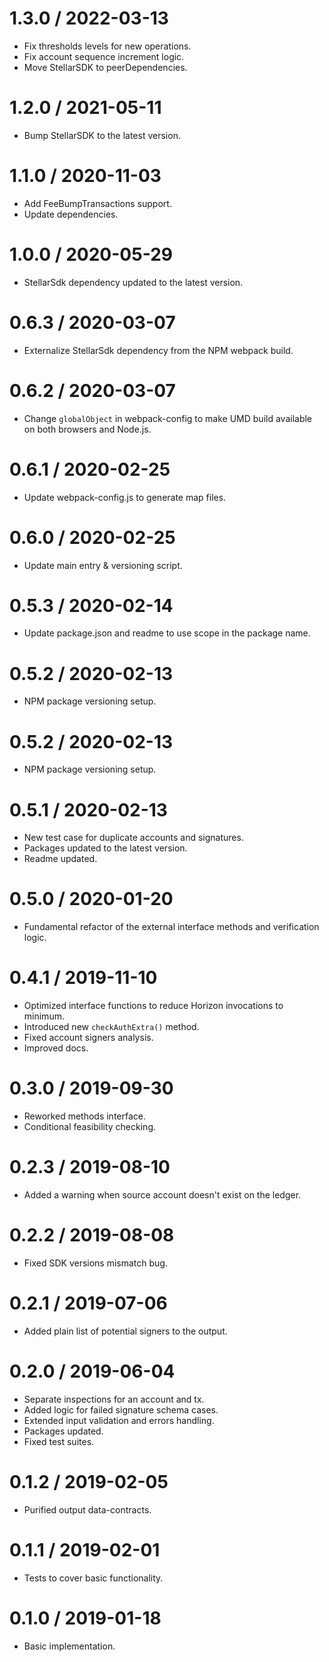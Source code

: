 1.3.0 / 2022-03-13
==================

* Fix thresholds levels for new operations.
* Fix account sequence increment logic.
* Move StellarSDK to peerDependencies.

1.2.0 / 2021-05-11
==================

* Bump StellarSDK to the latest version.

1.1.0 / 2020-11-03
==================

* Add FeeBumpTransactions support.
* Update dependencies.

1.0.0 / 2020-05-29
==================

* StellarSdk dependency updated to the latest version.

0.6.3 / 2020-03-07
==================

* Externalize StellarSdk dependency from the NPM webpack build.

0.6.2 / 2020-03-07
==================

* Change `globalObject` in webpack-config to make UMD build available on both browsers and Node.js.

0.6.1 / 2020-02-25
==================

* Update webpack-config.js to generate map files.

0.6.0 / 2020-02-25
==================

* Update main entry & versioning script.

0.5.3 / 2020-02-14
==================

* Update package.json and readme to use scope in the package name.

0.5.2 / 2020-02-13
==================

* NPM package versioning setup.

0.5.2 / 2020-02-13
==================

* NPM package versioning setup.

0.5.1 / 2020-02-13
==================

* New test case for duplicate accounts and signatures.
* Packages updated to the latest version.
* Readme updated.

0.5.0 / 2020-01-20
==================

* Fundamental refactor of the external interface methods and verification logic.

0.4.1 / 2019-11-10
==================

* Optimized interface functions to reduce Horizon invocations to minimum.
* Introduced new `checkAuthExtra()` method.
* Fixed account signers analysis.
* Improved docs.

0.3.0 / 2019-09-30
==================

* Reworked methods interface.
* Conditional feasibility checking.

0.2.3 / 2019-08-10
==================

* Added a warning when source account doesn't exist on the ledger.

0.2.2 / 2019-08-08
==================

* Fixed SDK versions mismatch bug.

0.2.1 / 2019-07-06
==================

* Added plain list of potential signers to the output.

0.2.0 / 2019-06-04
==================

* Separate inspections for an account and tx.
* Added logic for failed signature schema cases.
* Extended input validation and errors handling.
* Packages updated.
* Fixed test suites.

0.1.2 / 2019-02-05
==================

* Purified output data-contracts.

0.1.1 / 2019-02-01
==================

* Tests to cover basic functionality.

0.1.0 / 2019-01-18
==================

* Basic implementation.